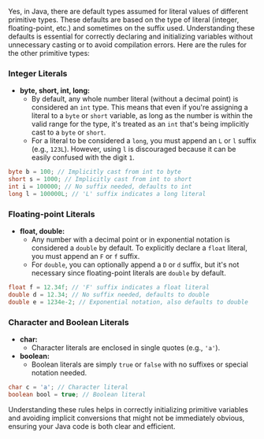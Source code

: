 Yes, in Java, there are default types assumed for literal values of different primitive types. These defaults are based on the type of literal (integer, floating-point, etc.) and sometimes on the suffix used. Understanding these defaults is essential for correctly declaring and initializing variables without unnecessary casting or to avoid compilation errors. Here are the rules for the other primitive types:

### Integer Literals
- **byte, short, int, long:**
  - By default, any whole number literal (without a decimal point) is considered an `int` type. This means that even if you're assigning a literal to a `byte` or `short` variable, as long as the number is within the valid range for the type, it's treated as an `int` that's being implicitly cast to a `byte` or `short`.
  - For a literal to be considered a `long`, you must append an `L` or `l` suffix (e.g., `123L`). However, using `l` is discouraged because it can be easily confused with the digit `1`.

```java
byte b = 100; // Implicitly cast from int to byte
short s = 1000; // Implicitly cast from int to short
int i = 100000; // No suffix needed, defaults to int
long l = 100000L; // 'L' suffix indicates a long literal
```

### Floating-point Literals
- **float, double:**
  - Any number with a decimal point or in exponential notation is considered a `double` by default. To explicitly declare a `float` literal, you must append an `F` or `f` suffix.
  - For `double`, you can optionally append a `D` or `d` suffix, but it's not necessary since floating-point literals are `double` by default.

```java
float f = 12.34f; // 'F' suffix indicates a float literal
double d = 12.34; // No suffix needed, defaults to double
double e = 1234e-2; // Exponential notation, also defaults to double
```

### Character and Boolean Literals
- **char:**
  - Character literals are enclosed in single quotes (e.g., `'a'`).
- **boolean:**
  - Boolean literals are simply `true` or `false` with no suffixes or special notation needed.

```java
char c = 'a'; // Character literal
boolean bool = true; // Boolean literal
```

Understanding these rules helps in correctly initializing primitive variables and avoiding implicit conversions that might not be immediately obvious, ensuring your Java code is both clear and efficient.